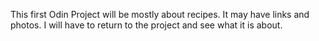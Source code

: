 This first Odin Project will be mostly about recipes. It may have links and photos. I will have to return to the project and see what it is about.